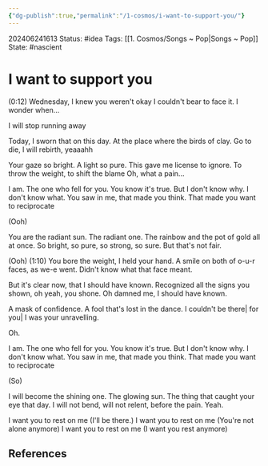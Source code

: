 ```yaml
---
{"dg-publish":true,"permalink":"/1-cosmos/i-want-to-support-you/"}
---
```



202406241613
Status: #idea
Tags: [[1. Cosmos/Songs ~ Pop\|Songs ~ Pop]]
State: #nascient
# I want to support you
(0:12)
Wednesday, I knew you weren't okay
I couldn't bear to face it. I wonder when...

I will stop running away

Today, I sworn that on this day. 
At the place where the birds of clay.
Go to die, I will rebirth, yeaaahh

Your gaze so bright. A light so pure.
This gave me license to ignore.
To throw the weight, to shift the blame
Oh, what a pain...

I am.
The one who fell for you.
You know it's true.
But I don't know why.
I don't know what.
You saw in me, that made you think.
That made you want to reciprocate 

(Ooh)

You are the radiant sun. The radiant one. 
The rainbow and the pot of gold all at once.
So bright, so pure, so strong, so sure.
But that's not fair.

(Ooh)
(1:10)
You bore the weight, I held your hand. 
A smile on both of o-u-r faces, as we-e went. Didn't know what that face meant.

But it's clear now, that I should have known.
Recognized all the signs you shown, oh yeah,  you shone.
Oh damned me, I should have known.

A mask of confidence. A fool that's lost in the dance.
I couldn't be there| for you| I was your unravelling.

Oh. 

I am.
The one who fell for you.
You know it's true.
But I don't know why.
I don't know what.
You saw in me, that made you think.
That made you want to reciprocate 

(So)

I will become the shining one.
The glowing sun. The thing that caught your eye that day.
I will not bend, will not relent, before the pain.
Yeah.


I want you to rest on me (I'll be there.)
I want you to rest on me (You're not alone anymore)
I want you to rest on me (I want you rest anymore)
## References

